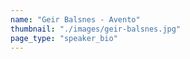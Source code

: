 ```yaml
---
name: "Geir Balsnes - Avento"
thumbnail: "./images/geir-balsnes.jpg"
page_type: "speaker_bio"
---
```


